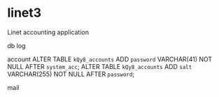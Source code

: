 linet3
======

Linet accounting application



db log

account
ALTER TABLE `kQy8_accounts` ADD `password` VARCHAR(41) NOT NULL AFTER `system_acc`;
ALTER TABLE `kQy8_accounts` ADD `salt` VARCHAR(255) NOT NULL AFTER `password`;


mail